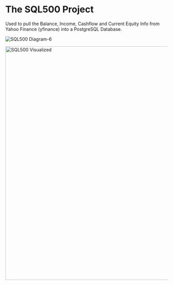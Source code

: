 # The SQL500 Project

Used to pull the Balance, Income, Cashflow and Current Equity Info from Yahoo Finance (yfinance) into a PostgreSQL Database. 

![SQL500 Diagram-6](https://github.com/cafonte/yfinance_to_database/assets/109887258/e50d2f31-ab97-4ba0-8b07-ded51dc89df0)

<img width="728" alt="SQL500 Visualized" src="https://github.com/cafonte/yfinance_to_database/assets/109887258/06c92528-d763-4d92-87fb-26e9a84294fe">

